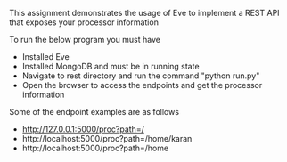 This assignment demonstrates the usage of Eve to implement a REST API that exposes your processor information

To run the below program you must have

* Installed Eve
* Installed MongoDB and must be in running state
* Navigate to rest directory and run the command "python run.py"
* Open the browser to access the endpoints and get the processor information

Some of the endpoint examples are as follows

* http://127.0.0.1:5000/proc?path=/
* http://localhost:5000/proc?path=/home/karan
* http://localhost:5000/proc?path=/home 

